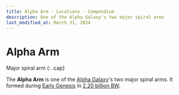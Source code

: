 ```yaml
---
title: Alpha Arm - Locations - Compendium
description: One of the Alpha Galaxy's two major spiral arms
last_modified_at: March 31, 2024
---
```


# Alpha Arm
Major spiral arm
{: .cap}

The **Alpha Arm** is one of the [Alpha Galaxy](/compendium/locations/alpha-galaxy/)'s two major spiral arms. It formed during [Early Genesis](/compendium/events/genesis/#early-genesis) in [2.20 billion BW](/compendium/events/genesis/#220-billion-bw).